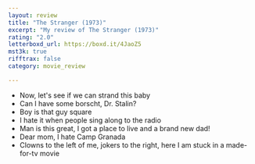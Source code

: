 ```yaml
---
layout: review
title: "The Stranger (1973)"
excerpt: "My review of The Stranger (1973)"
rating: "2.0"
letterboxd_url: https://boxd.it/4JaoZ5
mst3k: true
rifftrax: false
category: movie_review

---
```


* Now, let's see if we can strand this baby
* Can I have some borscht, Dr. Stalin?
* Boy is that guy square
* I hate it when people sing along to the radio
* Man is this great, I got a place to live and a brand new dad!
* Dear mom, I hate Camp Granada
* Clowns to the left of me, jokers to the right, here I am stuck in a made-for-tv movie